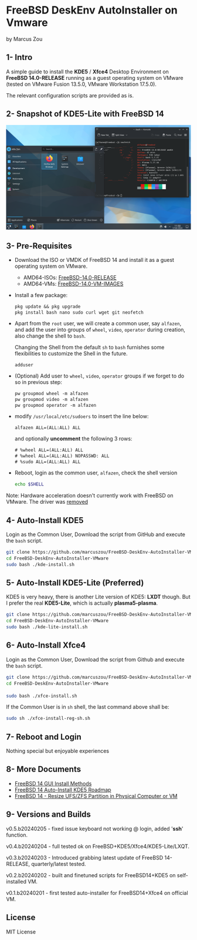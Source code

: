# FreeBSD DeskEnv AutoInstaller on Vmware

by Marcus Zou



## 1- Intro

A simple guide to install the **KDE5** / **Xfce4** Desktop Environment on **FreeBSD 14.0-RELEASE** running as a guest operating system on VMware (tested on VMware Fusion 13.5.0, VMware Workstation 17.5.0). 

The relevant configuration scripts are provided as is.



## 2- Snapshot of KDE5-Lite with FreeBSD 14

![FreeBSD14-KDE5.png](resources/Freebsd14-KDE5.png)



## 3- Pre-Requisites

* Download the ISO or VMDK of FreeBSD 14 and install it as a guest operating system on VMware.

  * AMD64-ISOs: [FreeBSD-14.0-RELEASE](https://download.freebsd.org/releases/amd64/amd64/ISO-IMAGES/14.0/)
  * AMD64-VMs: [FreeBSD-14.0-VM-IMAGES](https://download.freebsd.org/releases/VM-IMAGES/14.0-RELEASE/amd64/Latest/)

* Install a few package:

  ```
  pkg update && pkg upgrade
  pkg install bash nano sudo curl wget git neofetch  
  ```

* Apart from the `root` user, we will create a common user, say `alfazen`, and add the user into groups of `wheel`, `video`, `operator` during creation, also change the shell to `bash`. 

  Changing the Shell from the default `sh` to `bash` furnishes some flexibilities to customize the Shell in the future.

  ```
  adduser
  ```

* (Optional) Add user to `wheel`, `video`, `operator` groups if we forget to do so in previous step:

  ```
  pw groupmod wheel -m alfazen
  pw groupmod video -m alfazen
  pw groupmod operator -m alfazen
  ```

* modify `/usr/local/etc/sudoers`  to insert the line below:

  ```text
  alfazen ALL=(ALL:ALL) ALL
  ```

  and optionally **uncomment** the following 3 rows:

  ```
  # %wheel ALL=(ALL:ALL) ALL
  # %wheel ALL=(ALL:ALL) NOPASSWD: ALL
  # %sudo ALL=(ALL:ALL) ALL 
  ```

* Reboot, login as the common user, `alfazen`, check the shell version

  ```bash
  echo $SHELL
  ```

  

Note: Hardware acceleration doesn't currently work with FreeBSD on VMware. The driver was [removed](https://github.com/freebsd/drm-kmod/commit/ff9d303c7ea85cd8627d0a3dc0dbccceefd30687)



## 4- Auto-Install KDE5

Login as the Common User, Download the script from GitHub and execute the `bash` script.

```bash
git clone https://github.com/marcuszou/FreeBSD-DeskEnv-AutoInstaller-VMware.git
cd FreeBSD-DeskEnv-AutoInstaller-VMware
sudo bash ./kde-install.sh
```



## 5- Auto-Install KDE5-Lite (Preferred)

KDE5 is very heavy, there is another Lite version of KDE5: **LXDT** though. 
But I prefer the real **KDE5-Lite**, which is actually **plasma5-plasma**.

```bash
git clone https://github.com/marcuszou/FreeBSD-DeskEnv-AutoInstaller-VMware.git
cd FreeBSD-DeskEnv-AutoInstaller-VMware
sudo bash ./kde-lite-install.sh
```



## 6- Auto-Install Xfce4

Login as the Common User, Download the script from Github and execute the `bash` script.

```bash
git clone https://github.com/marcuszou/FreeBSD-DeskEnv-AutoInstaller-VMware.git
cd FreeBSD-DeskEnv-AutoInstaller-VMware

sudo bash ./xfce-install.sh
```

If the Common User is in `sh` shell, the last command above shall be:

```sh
sudo sh ./xfce-install-reg-sh.sh
```



## 7- Reboot and Login

Nothing special but enjoyable experiences



## 8- More Documents

* [FreeBSD 14 GUI Install Methods](docs/FreeBSD14-GUI-Install-Methods.md)
* [FreeBSD 14 Auto-Install KDE5 Roadmap](docs/FreeBSD14-Auto-Install-KDE5-Roadmap.md)
* [FreeBSD 14 - Resize UFS/ZFS Partition in Physical Computer or VM](docs/FreeBSD14-Resize-UFS-ZFS-Partition-in-Physical-Computer-or-VM.md)



## 9- Versions and Builds

v0.5.b20240205 - fixed issue keyboard not working @ login, added '**ssh**' function.

v0.4.b20240204 - full tested ok on FreeBSD+KDE5/Xfce4/KDE5-Lite/LXQT.

v0.3.b20240203 - Introduced grabbing latest update of FreeBSD 14-RELEASE, quarterly/latest tested.

v0.2.b20240202 - built and finetuned scripts for FreeBSD14+KDE5 on self-installed VM.

v0.1.b20240201 - first tested auto-installer for FreeBSD14+Xfce4 on official VM.



## License

MIT License
